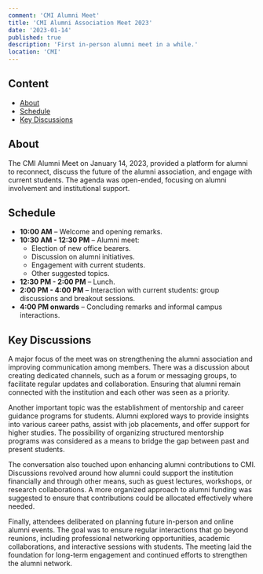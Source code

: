 ```yaml
---
comment: 'CMI Alumni Meet'
title: 'CMI Alumni Association Meet 2023'
date: '2023-01-14'
published: true
description: 'First in-person alumni meet in a while.'
location: 'CMI'
---
```


## Content

- [About](#about)
- [Schedule](#schedule)
- [Key Discussions](#key-discussions)

## About

The CMI Alumni Meet on January 14, 2023, provided a platform for alumni to reconnect, discuss the future of the alumni association, and engage with current students. The agenda was open-ended, focusing on alumni involvement and institutional support.

## Schedule

- **10:00 AM** – Welcome and opening remarks.
- **10:30 AM - 12:30 PM** – Alumni meet:
    - Election of new office bearers.
    - Discussion on alumni initiatives.
    - Engagement with current students.
    - Other suggested topics.
- **12:30 PM - 2:00 PM** – Lunch.
- **2:00 PM - 4:00 PM** – Interaction with current students: group discussions and breakout sessions.
- **4:00 PM onwards** – Concluding remarks and informal campus interactions.

## Key Discussions

A major focus of the meet was on strengthening the alumni association and improving communication among members. There was a discussion about creating dedicated channels, such as a forum or messaging groups, to facilitate regular updates and collaboration. Ensuring that alumni remain connected with the institution and each other was seen as a priority.

Another important topic was the establishment of mentorship and career guidance programs for students. Alumni explored ways to provide insights into various career paths, assist with job placements, and offer support for higher studies. The possibility of organizing structured mentorship programs was considered as a means to bridge the gap between past and present students.

The conversation also touched upon enhancing alumni contributions to CMI. Discussions revolved around how alumni could support the institution financially and through other means, such as guest lectures, workshops, or research collaborations. A more organized approach to alumni funding was suggested to ensure that contributions could be allocated effectively where needed.

Finally, attendees deliberated on planning future in-person and online alumni events. The goal was to ensure regular interactions that go beyond reunions, including professional networking opportunities, academic collaborations, and interactive sessions with students. The meeting laid the foundation for long-term engagement and continued efforts to strengthen the alumni network.

